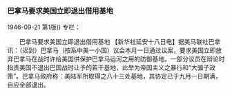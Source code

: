 ### 巴拿马要求美国立即退出借用基地

1946-09-21
第1版()
专栏：

　　巴拿马要求美国立即退出借用基地
    【新华社延安十八日电】据美马联社巴拿讯：（迟到）巴拿马（按系中美一小国）议会本月一日通过议案，要求美国立即放弃巴拿马在战时许给美国供保护巴拿马运河之用的防御基地。一部分议员在辩论时指责美国不退出巴国战时让予的若干基地，此举为帝国主义之暴行和“大骗子政策”。巴拿马政府称：美陆军所取得之八十三处基地，其协定已于九月一日期满，自应全部退出。
